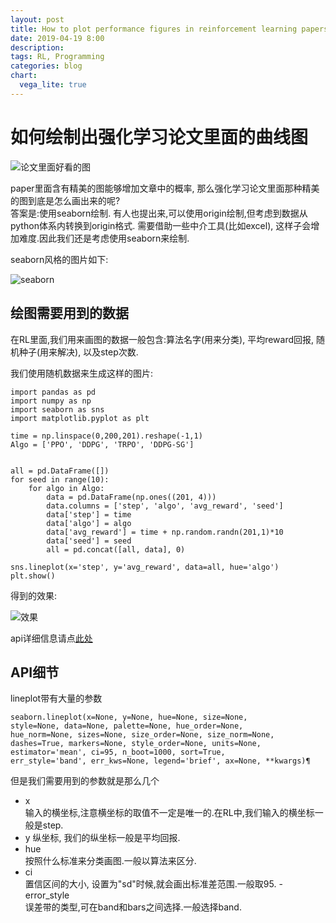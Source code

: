 ```yaml
---
layout: post
title: How to plot performance figures in reinforcement learning papers
date: 2019-04-19 8:00
description:
tags: RL, Programming
categories: blog
chart:
  vega_lite: true
---
```



# 如何绘制出强化学习论文里面的曲线图

![论文里面好看的图](https://s2.ax1x.com/2019/04/10/ATk7lt.png)  

paper里面含有精美的图能够增加文章中的概率, 那么强化学习论文里面那种精美的图到底是怎么画出来的呢?  
答案是:使用seaborn绘制. 有人也提出来,可以使用origin绘制,但考虑到数据从python体系内转换到origin格式. 需要借助一些中介工具(比如excel), 这样子会增加难度.因此我们还是考虑使用seaborn来绘制.

seaborn风格的图片如下:

![seaborn](https://s2.ax1x.com/2019/04/10/ATABB8.png)

## 绘图需要用到的数据

在RL里面,我们用来画图的数据一般包含:算法名字(用来分类), 平均reward回报, 随机种子(用来解决), 以及step次数.

我们使用随机数据来生成这样的图片:
```
import pandas as pd
import numpy as np
import seaborn as sns
import matplotlib.pyplot as plt

time = np.linspace(0,200,201).reshape(-1,1)
Algo = ['PPO', 'DDPG', 'TRPO', 'DDPG-SG']


all = pd.DataFrame([])
for seed in range(10):
    for algo in Algo:
        data = pd.DataFrame(np.ones((201, 4)))
        data.columns = ['step', 'algo', 'avg_reward', 'seed']
        data['step'] = time
        data['algo'] = algo
        data['avg_reward'] = time + np.random.randn(201,1)*10
        data['seed'] = seed
        all = pd.concat([all, data], 0)

sns.lineplot(x='step', y='avg_reward', data=all, hue='algo')
plt.show()
```

得到的效果:

![效果](https://s2.ax1x.com/2019/04/10/ATA6hj.png)


api详细信息请点[此处](https://seaborn.pydata.org/generated/seaborn.lineplot.html#seaborn.lineplot)

## API细节

lineplot带有大量的参数

```angular2html
seaborn.lineplot(x=None, y=None, hue=None, size=None, 
style=None, data=None, palette=None, hue_order=None, 
hue_norm=None, sizes=None, size_order=None, size_norm=None, 
dashes=True, markers=None, style_order=None, units=None, 
estimator='mean', ci=95, n_boot=1000, sort=True, 
err_style='band', err_kws=None, legend='brief', ax=None, **kwargs)¶
```

但是我们需要用到的参数就是那么几个

- x  
输入的横坐标,注意横坐标的取值不一定是唯一的.在RL中,我们输入的横坐标一般是step.
- y 
纵坐标, 我们的纵坐标一般是平均回报.
- hue  
按照什么标准来分类画图.一般以算法来区分.
-  ci   
置信区间的大小, 设置为"sd"时候,就会画出标准差范围.一般取95.
-error_style  
误差带的类型,可在band和bars之间选择.一般选择band.

